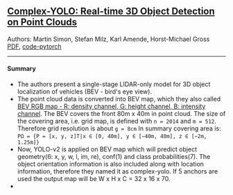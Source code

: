 ## [Complex-YOLO: Real-time 3D Object Detection on Point Clouds](https://arxiv.org/pdf/1803.06199.pdf)  
Authors: Martin Simon, Stefan Milz, Karl Amende, Horst-Michael Gross  
[PDF](https://arxiv.org/pdf/1803.06199.pdf), [code-pytorch](https://github.com/AI-liu/Complex-YOLO)
****
#### Summary

* The authors present a single-stage LIDAR-only model for 3D object localization of vehicles (BEV - bird's eye view).   
* The point cloud data is converted into BEV map, which they also called [BEV RGB map - R: density channel, G: height channel, B: intensity channel](https://github.com/AI-liu/Complex-YOLO/blob/master/utils.py#L31).
  The BEV covers the front 80m x 40m in point cloud. The size of the covering area, i.e. grid map, is defined with `n = 2014` and `m = 512`.
  Therefore grid resolution is about `g = 8cm` In summary covering area is: `PΩ = {P = [x, y, z]T|x ∈ [0, 40m], y ∈ [−40m, 40m], z ∈ [−2m, 1.25m]}` 
* Now, YOLO-v2 is applied on BEV map which will predict object geometry(6: x, y, w, l, im, re), conf(1) and class probabilities(7).
The object orientation information is also included along with location information, therefore they named it as complex-yolo. 
If 5 anchors are used the output map will be W x H x C = 32 x 16 x 70.  
* 